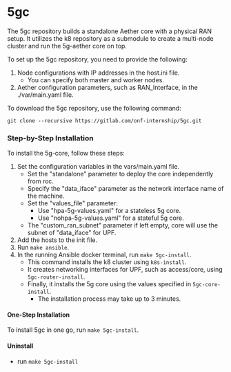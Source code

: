 # 5gc

The 5gc repository builds a standalone Aether core with a physical RAN setup. It utilizes the k8 repository as a submodule to create a multi-node cluster and run the 5g-aether core on top.

To set up the 5gc repository, you need to provide the following:

1. Node configurations with IP addresses in the host.ini file.
   - You can specify both master and worker nodes.
2. Aether configuration parameters, such as RAN_Interface, in the ./var/main.yaml file.

To download the 5gc repository, use the following command:
```
git clone --recursive https://gitlab.com/onf-internship/5gc.git
```
### Step-by-Step Installation
To install the 5g-core, follow these steps:
1. Set the configuration variables in the vars/main.yaml file.
   - Set the "standalone" parameter to deploy the core independently from roc.
   - Specify the "data_iface" parameter as the network interface name of the machine.
   - Set the "values_file" parameter:
     - Use "hpa-5g-values.yaml" for a stateless 5g core.
     - Use "nohpa-5g-values.yaml" for a stateful 5g core.
   - The "custom_ran_subnet" parameter if left empty, core will use the subnet of "data_iface" for UPF.
2. Add the hosts to the init file.
3. Run `make ansible`.
4. In the running Ansible docker terminal, run `make 5gc-install`.
   - This command installs the k8 cluster using `k8s-install`.
   - It creates networking interfaces for UPF, such as access/core, using `5gc-router-install`.
   - Finally, it installs the 5g core using the values specified in `5gc-core-install`.
     - The installation process may take up to 3 minutes.

#### One-Step Installation
To install 5gc in one go, run `make 5gc-install`.
#### Uninstall
   - run `make 5gc-install`
